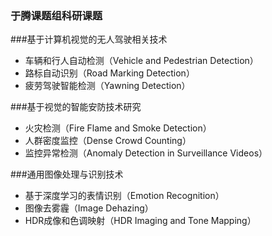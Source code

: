 ### 于腾课题组科研课题

###基于计算机视觉的无人驾驶相关技术
- 车辆和行人自动检测（Vehicle and Pedestrian Detection）
- 路标自动识别（Road Marking Detection）
- 疲劳驾驶智能检测（Yawning Detection）

###基于视觉的智能安防技术研究
- 火灾检测（Fire Flame and Smoke Detection）
- 人群密度监控（Dense Crowd Counting）
- 监控异常检测（Anomaly Detection in Surveillance Videos）

###通用图像处理与识别技术
- 基于深度学习的表情识别（Emotion Recognition）
- 图像去雾霾（Image Dehazing）
- HDR成像和色调映射（HDR Imaging and Tone Mapping）
